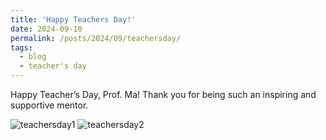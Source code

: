 ```yaml
---
title: 'Happy Teachers Day!'
date: 2024-09-10
permalink: /posts/2024/09/teachersday/
tags:
  - blog
  - teacher's day
---
```


Happy Teacher’s Day, Prof. Ma! Thank you for being such an inspiring and supportive mentor.

![teachersday1](https://github.com/Jeffery22-Sjtu/jeffery22.github.io/blob/master/images/teachersday1.jpg?raw=true)
![teachersday2](https://github.com/Jeffery22-Sjtu/jeffery22.github.io/blob/master/images/teachersday2.jpg?raw=true)
